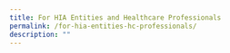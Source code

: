 ```yaml
---
title: For HIA Entities and Healthcare Professionals
permalink: /for-hia-entities-hc-professionals/
description: ""
---
```

